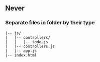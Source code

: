 ## Never
### Separate files in folder by their type

```
|-- js/
|   |-- controllers/
|   |   |-- todo.js
|   |-- controllers.js
|   |-- app.js
|-- index.html
```

